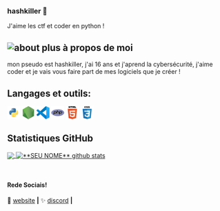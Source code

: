 ### hashkiller 👋

J'aime les ctf et coder en python !

## <img width="45" alt="about" src="https://raw.github.com/elizarov/elizarov/master/about.png"> plus à propos de moi

mon pseudo est hashkiller, j'ai 16 ans et j'aprend la cybersécurité, j'aime coder et je vais vous faire part de mes logiciels que je créer !

## **Langages et outils:**  

<code><img height="30" src="https://raw.githubusercontent.com/github/explore/80688e429a7d4ef2fca1e82350fe8e3517d3494d/topics/python/python.png"></code>
<code><img height="30" src="https://raw.githubusercontent.com/github/explore/80688e429a7d4ef2fca1e82350fe8e3517d3494d/topics/nodejs/nodejs.png"></code>
<code><img height="30" src="https://raw.githubusercontent.com/github/explore/80688e429a7d4ef2fca1e82350fe8e3517d3494d/topics/visual-studio-code/visual-studio-code.png"></code>
<code><img height="30" src="https://raw.githubusercontent.com/github/explore/80688e429a7d4ef2fca1e82350fe8e3517d3494d/topics/php/php.png"></code>
<code><img height="30" src="https://raw.githubusercontent.com/github/explore/80688e429a7d4ef2fca1e82350fe8e3517d3494d/topics/html/html.png"></code>
<code><img height="30" src="https://raw.githubusercontent.com/github/explore/80688e429a7d4ef2fca1e82350fe8e3517d3494d/topics/css/css.png"></code>


## **Statistiques GitHub**

<a href="https://github.com/hashkiller">
  <img align="center" src="https://github-readme-stats.vercel.app/api/top-langs/?username=hashkiller&theme=dracula&hide_langs_below=1" />
</a>

<a href="https://github.com/hashkiller">
 <img align="center" src="https://github-readme-stats.vercel.app/api?username=hashkiller&show_icons=true&theme=dracula&line_height=27" alt="**SEU NOME** github stats"/>
</a>

[website]: https://hackinghub.xyz
[discord]: https//dsc.gg/hackinghub
<br>

#### Rede Sociais!

🏡 [website][website] **|** 
✨ [discord][website] **|**

